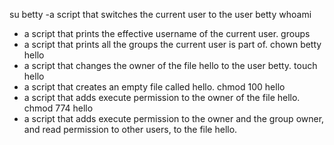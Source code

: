 su betty
-a script that switches the current user to the user betty
whoami
- a script that prints the effective username of the current user.
groups
- a script that prints all the groups the current user is part of.
chown betty hello
- a script that changes the owner of the file hello to the user betty.
touch hello
 - a script that creates an empty file called hello.
chmod 100 hello
 - a script that adds execute permission to the owner of the file hello.
chmod 774 hello
 - a script that adds execute permission to the owner and the group owner, and read permission to other users, to the file hello.
